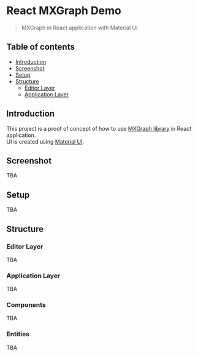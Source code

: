 # React MXGraph Demo
> MXGraph in React application with Material UI

## Table of contents
* [Introduction](#introduction)
* [Screenshot](#screenshot)
* [Setup](#setup)
* [Structure](#setup)
    * [Editor Layer](#accounts-checklist)
    * [Application Layer](#requirements)

## Introduction
This project is a proof of concept of how to use [MXGraph library](https://github.com/jgraph/mxgraph) in React application.  
UI is created using [Material UI](https://material-ui.com/).  

## Screenshot
TBA

## Setup
TBA

## Structure
### Editor Layer
TBA

### Application Layer
TBA

### Components
TBA

### Entities
TBA